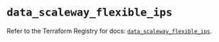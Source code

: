 # `data_scaleway_flexible_ips`

Refer to the Terraform Registry for docs: [`data_scaleway_flexible_ips`](https://registry.terraform.io/providers/scaleway/scaleway/2.49.0/docs/data-sources/flexible_ips).

